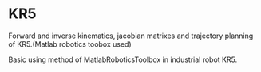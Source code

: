 # KR5
Forward and inverse kinematics, jacobian matrixes and trajectory planning of KR5.(Matlab robotics toobox used)


Basic using method of MatlabRoboticsToolbox in industrial robot KR5.
